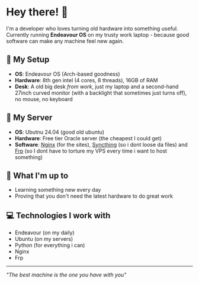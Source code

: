 # Hey there! 👋

I'm a developer who loves turning old hardware into something useful. Currently running **Endeavour OS** on my trusty work laptop - because good software can make any machine feel new again.

## 🔧 My Setup

- **OS**: Endeavour OS (Arch-based goodness)
- **Hardware**: 8th gen intel (4 cores, 8 threads), 16GB of RAM
- **Desk**: A old big desk *from work*, just my laptop and a second-hand 27inch curved monitor (with a backlight that sometimes just turns off), no mouse, no keyboard

## 🔧 My Server

- **OS**: Ubutnu 24.04 (good old ubuntu)
- **Hardware**: Free tier Oracle server (the cheapest I could get)
- **Software**: [Nginx](https://nginx.org/) (for the sites), [Syncthing](https://github.com/syncthing/) (so i dont loose da files) and [Frp](https://github.com/fatedier/frp) (so I dont have to torture my VPS every time i want to host something)

## 🌱 What I'm up to

- Learning something new every day
- Proving that you don't need the latest hardware to do great work

## 💻 Technologies I work with

- Endeavour (on my daily)
- Ubuntu (on my servers)
- Python (for everything i can)
- Nginx
- Frp

---

*"The best machine is the one you have with you"*